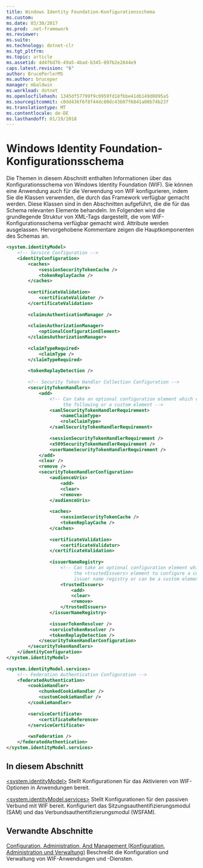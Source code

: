 ```yaml
---
title: Windows Identity Foundation-Konfigurationsschema
ms.custom: 
ms.date: 03/30/2017
ms.prod: .net-framework
ms.reviewer: 
ms.suite: 
ms.technology: dotnet-clr
ms.tgt_pltfrm: 
ms.topic: article
ms.assetid: 4d4f6d76-49a5-4bad-b345-097b2e2844e9
caps.latest.revision: "6"
author: BrucePerlerMS
ms.author: bruceper
manager: mbaldwin
ms.workload: dotnet
ms.openlocfilehash: 1345df57799f9c0959fd18fbbe41db149d0895a5
ms.sourcegitcommit: c0dd436f6f8f44dc80dc43b07f6841a00b74b23f
ms.translationtype: MT
ms.contentlocale: de-DE
ms.lasthandoff: 01/19/2018
---
```

# <a name="windows-identity-foundation-configuration-schema"></a>Windows Identity Foundation-Konfigurationsschema
Die Themen in diesem Abschnitt enthalten Informationen über das Konfigurationsschema von Windows Identity Foundation (WIF). Sie können eine Anwendung auch für die Verwendung von WIF konfigurieren, indem Sie die Klassen verwenden, die durch das Framework verfügbar gemacht werden. Diese Klassen sind in den Abschnitten aufgeführt, die die für das Schema relevanten Elemente behandeln. Im Folgenden wird die grundlegende Struktur von XML-Tags dargestellt, die vom WIF-Konfigurationsschema verfügbar gemacht wird. Attribute werden ausgelassen. Hervorgehobene Kommentare zeigen die Hauptkomponenten des Schemas an.  
  
```xml  
<system.identityModel>  
    <!-- Service Configuration -->  
    <identityConfiguration>  
        <caches>  
            <sessionSecurityTokenCache />  
            <tokenReplayCache />  
        </caches>  
  
        <certificateValidation>  
            <certificateValidator />   
        </certificateValidation>  
  
        <claimsAuthenticationManager />  
  
        <claimsAuthorizationManager>  
            <optionalConfigurationElement>  
        </claimsAuthorizationManager>  
  
        <claimTypeRequired>  
            <claimType />   
        </claimTypeRequired>  
  
        <tokenReplayDetection />  
  
        <!-- Security Token Handler Collection Configuration -->  
        <securityTokenHandlers>  
            <add>  
                <!-- Can take an optional configuration element which can be one of  
                     the following or a custom element -->  
                <samlSecurityTokenHandlerRequirement>  
                    <nameClaimType>  
                    <roleClaimType>   
                </samlSecurityTokenHandlerRequirement>  
  
                <sessionSecurityTokenHandlerRequirement />  
                <x509SecurityTokenHandlerRequirement />  
                <userNameSecurityTokenHandlerRequirement />  
            </add>  
            <clear />  
            <remove />  
            <securityTokenHandlerConfiguration>  
                <audienceUris>  
                    <add>  
                    <clear>  
                    <remove>  
                </audienceUris>  
  
                <caches>  
                    <sessionSecurityTokenCache />  
                    <tokenReplayCache />  
                </caches>  
  
                <certificateValidation>  
                    <certificateValidator>   
                </certificateValidation>  
  
                <issuerNameRegistry>  
                    <!-- Can take an optional configuration element which can be   
                         the <trustedIssuers> element to configure a configuration-based  
                         issuer name registry or can be a custom element -->  
                    <trustedIssuers>  
                        <add>  
                        <clear>  
                        <remove>  
                    </trustedIssuers>  
                </issuerNameRegistry>  
  
                <issuerTokenResolver />  
                <serviceTokenResolver />  
                <tokenReplayDetection />  
            </securityTokenHandlerConfiguration>  
        </securityTokenHandlers>  
    </identityConfiguration>  
</system.identityModel>  
  
<system.identityModel.services>  
    <!-- Federation Authentication Configuration -->  
    <federatedAuthentication>  
        <cookieHandler>  
            <chunkedCookieHandler />  
            <customCookieHandler />  
        </cookieHandler>  
  
        <serviceCertificate>  
            <certificateReference>  
        </serviceCertificate>  
  
        <wsFederation />  
    </federatedAuthentication>  
</system.identityModel.services>  
```  
  
## <a name="in-this-section"></a>In diesem Abschnitt  
 [\<system.identityModel>](../../../../../docs/framework/configure-apps/file-schema/windows-identity-foundation/system-identitymodel.md) Stellt Konfigurationen für das Aktivieren von WIF-Optionen in Anwendungen bereit.  
  
 [\<system.identityModel.services>](../../../../../docs/framework/configure-apps/file-schema/windows-identity-foundation/system-identitymodel-services.md) Stellt Konfigurationen für den passiven Verbund mit WIF bereit. Konfiguriert das Sitzungsauthentifizierungsmodul (SAM) und das Verbundsauthentifizierungsmodul (WSFAM).  
  
## <a name="related-sections"></a>Verwandte Abschnitte  
 [Configuration, Administration, And Management (Konfiguration, Administration und Verwaltung)](http://msdn.microsoft.com/library/1e03c389-de2c-4096-aaff-86b087e1bea0) Beschreibt die Konfiguration und Verwaltung von WIF-Anwendungen und -Diensten.
